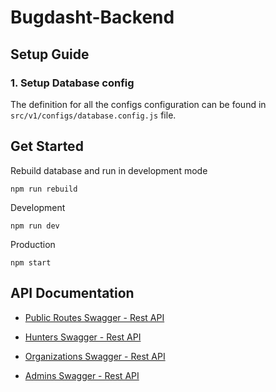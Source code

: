 # Bugdasht-Backend

## Setup Guide

### 1. Setup Database config

The definition for all the configs configuration can be found in `src/v1/configs/database.config.js` file.

## Get Started

Rebuild database and run in development mode

```
npm run rebuild
```

Development

```
npm run dev
```

Production

```
npm start
```

## API Documentation

- [Public Routes Swagger - Rest API](http://localhost:3000/v1/publics/api-docs)

- [Hunters Swagger - Rest API](http://localhost:3000/v1/hunters/api-docs)

- [Organizations Swagger - Rest API](http://localhost:3000/v1/organizations/api-docs)

- [Admins Swagger - Rest API](http://localhost:3000/v1/admins/api-docs)

